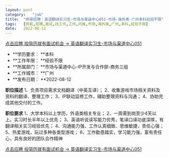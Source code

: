 ```yaml
---
layout:	post
category:	"job"
title:	"网易招聘：英语翻译实习生-市场与渠道中心051-市场-海外类-广州本科经验不限"
tags:	[网易,招聘,面试,找工作,工作,内推,市场,海外类,广州,本科,经验不限]
date:	2022-08-12
---
```


[点击应聘 投简历就有面试机会 -> 英语翻译实习生-市场与渠道中心051](http://mobile.bole.netease.com/bole/boleDetail?id=42284&employeeId=346f03c3cda5f04c&key=all)



- **学历要求： **本科
- **工作年限： **经验不限
- **所属部门： **市场与渠道中心-IP开发与合作部-商务三组
- **工作城市： **广州
- **发布日期： **2022-08-12



**职位描述**
1、负责项目需求文档翻译（中英互译）；
2、收集游戏市场相关资料及资料的翻译、整理工作；
3、IP联动监修工作，辅助整理资料与沟通；
4、协助完成其他交付的工作。



**职位要求**
1、大学本科以上学历，外语类相关专业；
2、一周需到岗至少4天以上。实习时长半年以上优先；
3、英语听说读写能力优秀，笔译口译功底深厚，有翻译相关实习经验优先；
4、沟通能力强，工作认真细致、思维敏捷，责任心强；
5、热爱游戏，玩过多种各类型游戏；
6、工作勤恳踏实，学习能力强，富有责任心，具有良好的团队合作精神



[点击应聘 投简历就有面试机会 -> 英语翻译实习生-市场与渠道中心051](http://mobile.bole.netease.com/bole/boleDetail?id=42284&employeeId=346f03c3cda5f04c&key=all)
